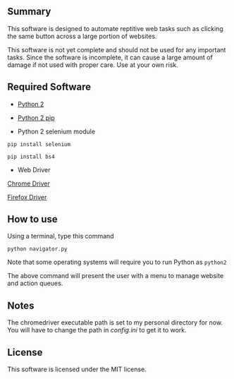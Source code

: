 ## Summary
This software is designed to automate reptitive web tasks such as clicking
the same button across a large portion of websites.

This software is not yet complete and should not be used for any important tasks.
Since the software is incomplete, it can cause a large amount of damage if not
used with proper care. Use at your own risk.

## Required Software
* [Python 2](https://www.python.org/downloads)

* [Python 2 pip](https://www.makeusof.com/tag/install-pip-for-python/)

* Python 2 selenium module

`pip install selenium`

`pip install bs4`

* Web Driver

[Chrome Driver](https://sites.google.com/a/chromium.org/chromedriver/downloads)

[Firefox Driver](https://github.com/mozilla/geckodriver/releases)

## How to use
Using a terminal, type this command

`python navigator.py`

Note that some operating systems will require you to run Python as `python2`

The above command will present the user with a menu to manage website and action
queues.

## Notes
The chromedriver executable path is set to my personal directory for now.
You will have to change the path in *config.ini* to get it to work.

## License
This software is licensed under the MIT license.
